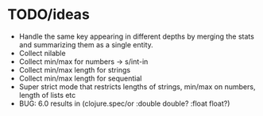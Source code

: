 # TODO/ideas

* Handle the same key appearing in different depths by merging the
  stats and summarizing them as a single entity.
* Collect nilable
* Collect min/max for numbers -> s/int-in
* Collect min/max length for strings
* Collect min/max length for sequential
* Super strict mode that restricts lengths of strings, min/max on numbers, length of lists etc
* BUG: 6.0 results in (clojure.spec/or :double double? :float float?)
